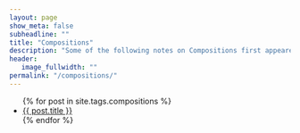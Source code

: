 ```yaml
---
layout: page
show_meta: false
subheadline: ""
title: "Compositions"
description: "Some of the following notes on Compositions first appeared in the Starkland CD re-issues of Dockstader's works, and are written by TD. The text for Omniphony, Study 7 and Past Prelude is taken from the ReR Omniphony CD release, the text for Aerial is taken from the sub rosa CD release, and the text for the Eight Electronic Pieces is taken from the Folkways and Locust issues of these pieces."
header:
   image_fullwidth: ""
permalink: "/compositions/"
---
```

<ul>
    {% for post in site.tags.compositions %}
    <li><a href="{{ site.url }}{{ post.url }}">{{ post.title }}</a></li>
    {% endfor %}
</ul>